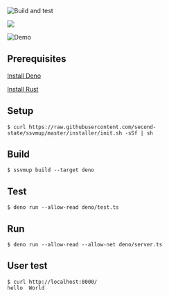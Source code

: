 ![Build and test](https://github.com/second-state/ssvm-deno-starter/workflows/Build%20and%20test/badge.svg)

<p>
    <a href="https://online.visualstudio.com/environments/new?name=Rust%20and%20WebAssembly%20in%20Deno&repo=second-state/ssvm-deno-starter">
        <img src="https://img.shields.io/endpoint?style=social&url=https%3A%2F%2Faka.ms%2Fvso-badge">
    </a>
</p>

![Demo](https://raw.githubusercontent.com/second-state/ssvm-deno-starter/master/docs/img/SSVM-rust-deno.gif)

## Prerequisites

[Install Deno](https://deno.land/manual/getting_started/installation)

[Install Rust](https://www.rust-lang.org/tools/install)

## Setup

```
$ curl https://raw.githubusercontent.com/second-state/ssvmup/master/installer/init.sh -sSf | sh
```

## Build

```
$ ssvmup build --target deno
```

## Test

```
$ deno run --allow-read deno/test.ts
```

## Run

```
$ deno run --allow-read --allow-net deno/server.ts
```

## User test

```
$ curl http://localhost:8000/
hello  World
```
